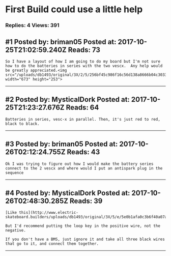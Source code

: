 # First Build could use a little help

### Replies: 4 Views: 391

## \#1 Posted by: briman05 Posted at: 2017-10-25T21:02:59.240Z Reads: 73

```
So I have a layout of how I am going to do my board but I'm not sure how to do the batteries in series with the two vescx.  Any help would be greatly appreciated.<img src="/uploads/db1493/original/3X/2/5/256bf45c986f16c56d138a8666b04c30339eb02e.jpg" width="673" height="253">
```

---
## \#2 Posted by: MysticalDork Posted at: 2017-10-25T21:23:27.676Z Reads: 64

```
Batteries in series, vesc-x in parallel. Then, it's just red to red, black to black.
```

---
## \#3 Posted by: briman05 Posted at: 2017-10-26T02:12:24.755Z Reads: 43

```
Ok I was trying to figure out how I would make the battery series connect to the 2 vescx and where would I put an antispark plug in the sequence
```

---
## \#4 Posted by: MysticalDork Posted at: 2017-10-26T02:48:30.285Z Reads: 39

```
[Like this](http://www.electric-skateboard.builders/uploads/db1493/original/3X/5/e/5e0b1afa0c3b6f40a07ab4371a24392bd0288bd4.png)

But I'd recommend putting the loop key in the positive wire, not the negative.

If you don't have a BMS, just ignore it and take all three black wires that go to it, and connect them together.
```

---
